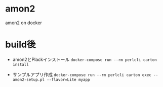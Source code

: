 # amon2
amon2 on docker

# build後
- amon2とPlackインストール
`docker-compose run --rm perlcli carton install`

- サンプルアプリ作成
`docker-compose run --rm perlcli carton exec -- amon2-setup.pl --flavor=Lite myapp`